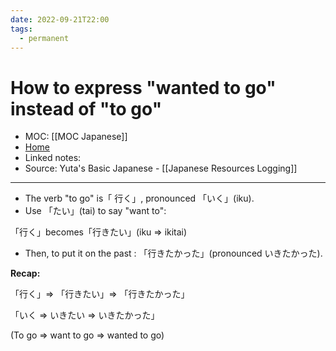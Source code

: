 ```yaml
---
date: 2022-09-21T22:00
tags:
  - permanent
---
```

# How to express "wanted to go" instead of "to go"
- MOC: [[MOC Japanese]]
- [Home](https://misudashi.ga/)
- Linked notes: 
- Source: Yuta's Basic Japanese - [[Japanese Resources Logging]]
----------
- The verb "to go" is「 行く」, pronounced 「いく」(iku).
- Use 「たい」(tai) to say "want to":

「行く」becomes「行きたい」(iku => ikitai)

- Then, to put it on the past : 「行きたかった」(pronounced いきたかった).

**Recap:** 

「行く」=> 「行きたい」=> 「行きたかった」

「いく => いきたい => いきたかった」

(To go => want to go => wanted to go)



